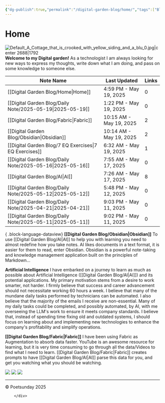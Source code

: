```yaml
---
{"dg-publish":true,"permalink":"/digital-garden-blog/home/","tags":["Blog","ai","Fabric","gardenEntry"]}
---
```



# Home
![Default_A_Cottage_that_is_crooked_with_yellow_siding_and_a_blu_0.jpg|center 2688|1792](/img/user/_attachments/Default_A_Cottage_that_is_crooked_with_yellow_siding_and_a_blu_0.jpg)
**Welcome to my Digital garden!**
As a technologist I am always looking for new ways to express my thoughts, write down what I am doing, and pass on some knowledge to someone else.

| Note Name                                                    | Last Updated            | Links |
| ------------------------------------------------------------ | ----------------------- | ----- |
| [[Digital Garden Blog/Home\|Home]]                        | 4:59 PM - May 19, 2025  | 0     |
| [[Digital Garden Blog/Daily Note/2025-05-19\|2025-05-19]] | 1:22 PM - May 19, 2025  | 0     |
| [[Digital Garden Blog/Fabric\|Fabric]]                    | 10:15 AM - May 19, 2025 | 2     |
| [[Digital Garden Blog/Obsidian\|Obsidian]]                | 10:14 AM - May 19, 2025 | 2     |
| [[Digital Garden Blog/7 EQ Exercises\|7 EQ Exercises]]    | 6:32 AM - May 19, 2025  | 1     |
| [[Digital Garden Blog/Daily Note/2025-05-16\|2025-05-16]] | 7:55 AM - May 17, 2025  | 0     |
| [[Digital Garden Blog/AI\|AI]]                            | 7:26 AM - May 17, 2025  | 8     |
| [[Digital Garden Blog/Daily Note/2025-05-12\|2025-05-12]] | 5:48 PM - May 12, 2025  | 0     |
| [[Digital Garden Blog/Daily Note/2025-04-21\|2025-04-21]] | 9:03 PM - May 11, 2025  | 0     |
| [[Digital Garden Blog/Daily Note/2025-05-11\|2025-05-11]] | 9:02 PM - May 11, 2025  | 0     |

{ .block-language-dataview}
**[[Digital Garden Blog/Obsidian\|Obsidian]]**
To use [[Digital Garden Blog/AI\|AI]] to help you with learning you need to almost redefine how you take notes. AI likes documents in a text format, it is easier for them to read, enter Obsidian.
Obsidian is a powerful note-taking and knowledge management application built on the principles of Markdown...

**Artificial Intelligence**
I have embarked on a journey to learn as much as possible about Artificial Intelligence ([[Digital Garden Blog/AI\|AI]]) and its potential applications. My primary motivation stems from a desire to work smarter, not harder. I firmly believe that success and career advancement should not necessitate working 60 hours a week.
I believe that many of the mundane daily tasks performed by technicians can be automated. I also believe that the majority of the emails I receive are non-essential. Many of my daily tasks could be completed, and possibly automated, by AI, with me overseeing the LLM's work to ensure it meets company standards.
I believe that, instead of spending time fixing old and outdated systems, I should focus on learning about and implementing new technologies to enhance the company's profitability and simplify operations.

**[[Digital Garden Blog/Fabric\|Fabric]]**
I have been using Fabric as Augmentation to absorb data faster. YouTube is an awesome resource for learning, but it is very time consuming to go through all the data/Videos to find what I need to learn. [[Digital Garden Blog/Fabric\|Fabric]] creates prompts to have [[Digital Garden Blog/AI\|AI]] parse this data for you, and get you watching what you should be watching.



<div class="row jusify-content-center">
            <div class="col-12 narrow text-center">
            <div class="col-md-12">
                <a href="https://www.facebook.com/poetsunday" target="_blank"><img src="_attachments/circle-facebook.png"></a>
                <a href="https://twitter.com/poetsunday" target="_blank"><img src="_attachments/circle-twitter.png"></a>
                <a href="https://www.linkedin.com/in/scott-anderson-4b2733137/" target="_blank"><img src="_attachments/circle-linkedin.png"></a>
            <hr class="socket text-center">
            &copy; Poetsunday 2025
            </div>
            </div>
            <!--<hr class="socket text-center">
             &copy; Poetsunday 2025-->

        </div>



